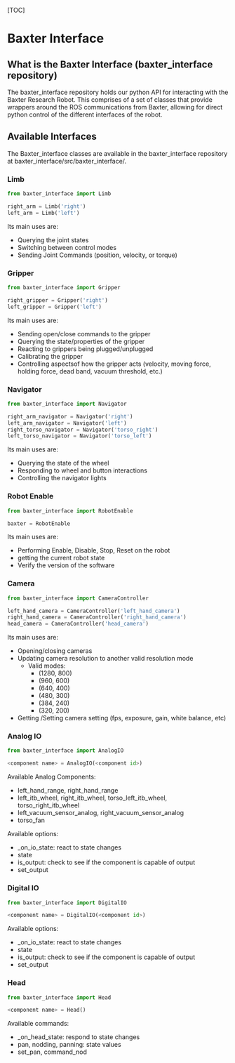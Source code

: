 [TOC]



# Baxter Interface

## What is the Baxter Interface (baxter_interface repository)

The baxter_interface repository holds our python API for interacting with the Baxter Research Robot. This comprises of a set of classes that provide wrappers around the ROS communications from Baxter, allowing for direct python control of the different interfaces of the robot.

## Available Interfaces

The Baxter_interface classes are available in the baxter_interface repository at baxter_interface/src/baxter_interface/.

### Limb

```python
from baxter_interface import Limb

right_arm = Limb('right')
left_arm = Limb('left')
```

Its main uses are:

- Querying the joint states
- Switching between control modes
- Sending Joint Commands (position, velocity, or torque)

### Gripper

```python
from baxter_interface import Gripper

right_gripper = Gripper('right')
left_gripper = Gripper('left')
```

Its main uses are:

- Sending open/close commands to the gripper
- Querying the state/properties of the gripper
- Reacting to grippers being plugged/unplugged
- Calibrating the gripper
- Controlling aspectsof how the gripper acts (velocity, moving force, holding force, dead band, vacuum threshold, etc.)

### Navigator 

```python
from baxter_interface import Navigator

right_arm_navigator = Navigator('right')
left_arm_navigator = Navigator('left')
right_torso_navigator = Navigator('torso_right')
left_torso_navigator = Navigator('torso_left')
```

Its main uses are:

- Querying the state of the wheel
- Responding to wheel and button interactions
- Controlling the navigator lights

### Robot Enable

```python
from baxter_interface import RobotEnable

baxter = RobotEnable
```

Its main uses are:

- Performing Enable, Disable, Stop, Reset on the robot
- getting the current robot state
- Verify the version of the software

### Camera

```python
from baxter_interface import CameraController

left_hand_camera = CameraController('left_hand_camera')
right_hand_camera = CameraController('right_hand_camera')
head_camera = CameraController('head_camera')
```

Its main uses are:

- Opening/closing cameras
- Updating camera resolution to another valid resolution mode
  - Valid modes:
    - (1280, 800)
    - (960, 600)
    - (640, 400)
    - (480, 300)
    - (384, 240)
    - (320, 200)
- Getting /Setting camera setting  (fps, exposure, gain, white balance, etc)

### Analog IO

```python
from baxter_interface import AnalogIO

<component name> = AnalogIO(<component id>)
```

Available Analog Components:

- left_hand_range, right_hand_range
- left_itb_wheel, right_itb_wheel, torso_left_itb_wheel, torso_right_itb_wheel
- left_vacuum_sensor_analog, right_vacuum_sensor_analog
- torso_fan

Available options:

- _on_io_state: react to state changes
- state
- is_output: check to see if the component is capable of output
- set_output

### Digital IO

```python
from baxter_interface import DigitalIO

<component name> = DigitalIO(<component id>)
```

Available options:

- _on_io_state: react to state changes
- state
- is_output: check to see if the component is capable of output
- set_output

 ### Head

```python
from baxter_interface import Head

<component name> = Head()
```

Available commands:

- _on_head_state: respond to state changes
- pan, nodding, panning: state values
- set_pan, command_nod